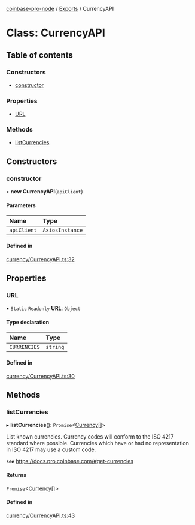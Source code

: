 [coinbase-pro-node](../README.md) / [Exports](../modules.md) / CurrencyAPI

# Class: CurrencyAPI

## Table of contents

### Constructors

- [constructor](currencyapi.md#constructor)

### Properties

- [URL](currencyapi.md#url)

### Methods

- [listCurrencies](currencyapi.md#listcurrencies)

## Constructors

### constructor

• **new CurrencyAPI**(`apiClient`)

#### Parameters

| Name        | Type            |
| :---------- | :-------------- |
| `apiClient` | `AxiosInstance` |

#### Defined in

[currency/CurrencyAPI.ts:32](https://github.com/bennycode/coinbase-pro-node/blob/4fcd15c/src/currency/CurrencyAPI.ts#L32)

## Properties

### URL

▪ `Static` `Readonly` **URL**: `Object`

#### Type declaration

| Name         | Type     |
| :----------- | :------- |
| `CURRENCIES` | `string` |

#### Defined in

[currency/CurrencyAPI.ts:30](https://github.com/bennycode/coinbase-pro-node/blob/4fcd15c/src/currency/CurrencyAPI.ts#L30)

## Methods

### listCurrencies

▸ **listCurrencies**(): `Promise`<[Currency](../interfaces/currency.md)[]\>

List known currencies. Currency codes will conform to the ISO 4217 standard where possible. Currencies which have or had no representation in ISO 4217 may use a custom code.

**`see`** https://docs.pro.coinbase.com/#get-currencies

#### Returns

`Promise`<[Currency](../interfaces/currency.md)[]\>

#### Defined in

[currency/CurrencyAPI.ts:43](https://github.com/bennycode/coinbase-pro-node/blob/4fcd15c/src/currency/CurrencyAPI.ts#L43)
